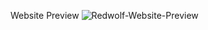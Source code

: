 Website Preview
![Redwolf-Website-Preview](https://github.com/user-attachments/assets/362c28da-7aaa-4094-a628-55b36762f09f)


